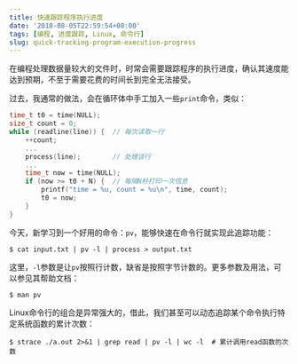 ```yaml
---
title: 快速跟踪程序执行进度
date: '2018-08-05T22:59:54+08:00'
tags: [编程, 进度跟踪, Linux, 命令行]
slug: quick-tracking-program-execution-progress
---
```

在编程处理数据量较大的文件时，时常会需要跟踪程序的执行进度，确认其速度能达到预期，不至于需要花费的时间长到完全无法接受。

过去，我通常的做法，会在循环体中手工加入一些`print`命令，类似：

```cpp
time_t t0 = time(NULL);
size_t count = 0;
while (readline(line)) {  // 每次读取一行
    ++count;
    ...
    process(line);        // 处理该行
    ...
    time_t now = time(NULL);
    if (now >= t0 + N) {  // 每隔N秒打印一次信息
        printf("time = %u, count = %u\n", time, count);
        t0 = now;
    }
}
```

今天，新学习到一个好用的命令：`pv`，能够快速在命令行就实现此追踪功能：

```
$ cat input.txt | pv -l | process > output.txt
```

这里，`-l`参数是让`pv`按照行计数，缺省是按照字节计数的。更多参数及用法，可以参见其帮助文档：

```
$ man pv
```

Linux命令行的组合是异常强大的，借此，我们甚至可以动态追踪某个命令执行特定系统函数的累计次数：

```
$ strace ./a.out 2>&1 | grep read | pv -l | wc -l  # 累计调用read函数的次数
```
